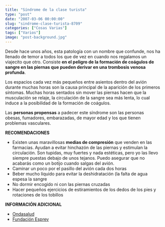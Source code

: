 ```yaml
---
title: "Síndrome de la clase turista"
type: "post"
date: "2007-03-06 00:00:00"
slug: "sindrome-clase-turista-8709"
categories: ["Cosas Varias"]
tags: ["Varios"]
image: "post-background.jpg"
---
```


Desde hace unos años, esta patología con un nombre que confunde, nos ha llenado de temor a todos los que de vez en cuando nos regalamos un viajecito que otro. Consiste **en el peligro de la formación de coágulos de sangre en las piernas que pueden derivar en una trombosis venosa profunda**.

Los espacios cada vez más pequeños entre asientos dentro del avión durante muchas horas son la causa principal de la aparición de los primeros síntomas. Muchas horas sentados sin mover las piernas hacen que la musculación se relaje, la circulación de la sangre sea más lenta, lo cual induce a la posibilidad de la formación de coágulos.

Las **personas propensas** a padecer este síndrome son las personas obesas, fumadores, embarazadas, de mayor edad y los que tienen problemas vasculares.

**RECOMENDACIONES**

- Existen unas maravillosas **medias de compresión** que venden en las farmacias. Ayudan a evitar hinchazón de las piernas y estimulan la circulación. Son tupidas, muy fuertes y nada estéticas, pero yo las llevo siempre puestas debajo de unos tejanos. Puedo asegurar que no acabarás como un botijo cuando salgas del avión.
- Caminar un poco por el pasillo del avión cada dos horas
- Beber mucho líquido para evitar la deshidratación (la falta de agua espesa la sangre
- No dormir encogido ni con las piernas cruzadas
- Hacer pequeños ejercicios de estiramientos de los dedos de los pies y rotaciones de los tobillos

 **INFORMACIÓN ADICIONAL**

- [Ondasalud ](http://www.ondasalud.com/edicion/noticia/0,2458,23253,00.html)
- [Fundación Esprev](http://www.fundacionesprev.com/Noticiasb.asp?Id=168)